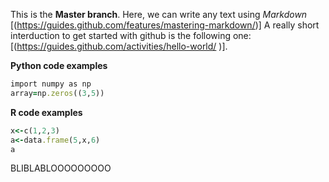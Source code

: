 This is the **Master branch**. Here, we can write any text using *Markdown* [(https://guides.github.com/features/mastering-markdown/)] A really short interduction to get started with github is the following one: [(https://guides.github.com/activities/hello-world/
)]. 




**Python code examples** 
```ruby
import numpy as np
array=np.zeros((3,5))
```


**R code examples**
```ruby
x<-c(1,2,3)
a<-data.frame(5,x,6)
a
```


BLIBLABLOOOOOOOOO


